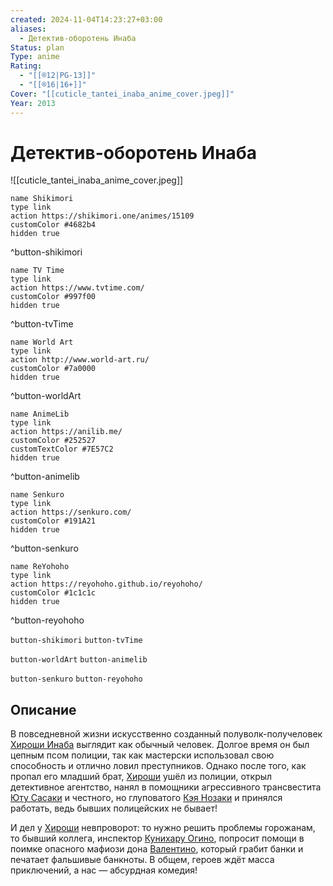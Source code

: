 ```yaml
---
created: 2024-11-04T14:23:27+03:00
aliases:
  - Детектив-оборотень Инаба
Status: plan
Type: anime
Rating:
  - "[[®️12|PG-13]]"
  - "[[®️16|16+]]"
Cover: "[[cuticle_tantei_inaba_anime_cover.jpeg]]"
Year: 2013
---
```


# Детектив-оборотень Инаба

![[cuticle_tantei_inaba_anime_cover.jpeg]]

```button
name Shikimori
type link
action https://shikimori.one/animes/15109
customColor #4682b4
hidden true
```
^button-shikimori

```button
name TV Time
type link
action https://www.tvtime.com/
customColor #997f00
hidden true
```
^button-tvTime

```button
name World Art
type link
action http://www.world-art.ru/
customColor #7a0000
hidden true
```
^button-worldArt

```button
name AnimeLib
type link
action https://anilib.me/
customColor #252527
customTextColor #7E57C2
hidden true
```
^button-animelib

```button
name Senkuro
type link
action https://senkuro.com/
customColor #191A21
hidden true
```
^button-senkuro

```button
name ReYohoho
type link
action https://reyohoho.github.io/reyohoho/
customColor #1c1c1c
hidden true
```
^button-reyohoho

`button-shikimori` `button-tvTime`

`button-worldArt` `button-animelib`

`button-senkuro` `button-reyohoho`

## Описание

В повседневной жизни искусственно созданный полуволк-получеловек [Хироши Инаба](https://shikimori.one/characters/35517-hiroshi-inaba) выглядит как обычный человек. Долгое время он был цепным псом полиции, так как мастерски использовал свою способность и отлично ловил преступников. Однако после того, как пропал его младший брат, [Хироши](https://shikimori.one/characters/35517-hiroshi-inaba) ушёл из полиции, открыл детективное агентство, нанял в помощники агрессивного трансвестита [Юту Сасаки](https://shikimori.one/characters/35518-yuuta-sasaki) и честного, но глуповатого [Кэя Нозаки](https://shikimori.one/characters/72671-kei-nozaki) и принялся работать, ведь бывших полицейских не бывает!

И дел у [Хироши](https://shikimori.one/characters/35517-hiroshi-inaba) невпроворот: то нужно решить проблемы горожанам, то бывший коллега, инспектор [Кунихару Огино](https://shikimori.one/characters/67607-kuniharu-ogino), попросит помощи в поимке опасного мафиози дона [Валентино](https://shikimori.one/characters/67697-valentino), который грабит банки и печатает фальшивые банкноты. В общем, героев ждёт масса приключений, а нас — абсурдная комедия!
